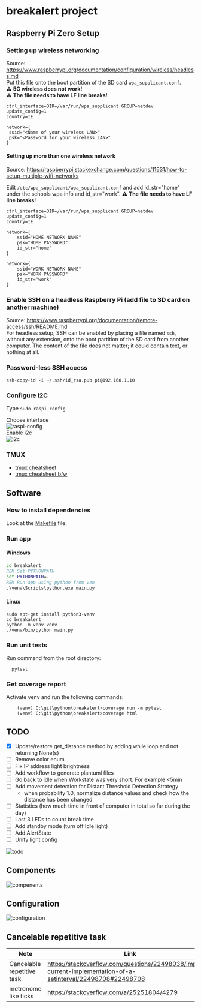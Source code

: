 # breakalert project

## Raspberry Pi Zero Setup

### Setting up wireless networking

Source: <https://www.raspberrypi.org/documentation/configuration/wireless/headless.md>  
Put this file onto the boot partition of the SD card `wpa_supplicant.conf`.   
:warning: **5G wireless does not work!**  
:warning: **The file needs to have LF line breaks!**

```properties
ctrl_interface=DIR=/var/run/wpa_supplicant GROUP=netdev
update_config=1
country=IE

network={
 ssid="<Name of your wireless LAN>"
 psk="<Password for your wireless LAN>"
}
```

#### Setting up more than one wireless network

Source: <https://raspberrypi.stackexchange.com/questions/11631/how-to-setup-multiple-wifi-networks>

Edit `/etc/wpa_supplicant/wpa_supplicant.conf` and add id_str="home" under the schools wpa info and id_str="work".
:warning: **The file needs to have LF line breaks!**  

```properties
ctrl_interface=DIR=/var/run/wpa_supplicant GROUP=netdev
update_config=1
country=IE

network={
    ssid="HOME NETWORK NAME"
    psk="HOME PASSWORD"
    id_str="home"
}

network={
    ssid="WORK NETWORK NAME"
    psk="WORK PASSWORD"
    id_str="work"
}
```

### Enable SSH on a headless Raspberry Pi (add file to SD card on another machine)

Source: <https://www.raspberrypi.org/documentation/remote-access/ssh/README.md>  
For headless setup, SSH can be enabled by placing a file named `ssh`, without any extension, onto the boot partition of the SD card from another computer. The content of the file does not matter; it could contain text, or nothing at all.

### Password-less SSH access

`ssh-copy-id -i ~/.ssh/id_rsa.pub pi@192.168.1.10`

### Configure I2C

Type `sudo raspi-config`  

Choose interface  
![raspi-config](./docs/img/rasp-config.png)  
Enable i2c  
![i2c](./docs/img/i2c.png)  

### TMUX

- [tmux cheatsheet](./docs/img/tmux.png)
- [tmux cheatsheet b/w](./docs/img/tmux-printer.png)

## Software

### How to install dependencies

Look at the [Makefile](./Makefile) file.

### Run app

#### Windows

```bat
cd breakalert
REM Set PYTHONPATH
set PYTHONPATH=.
REM Run app using python from ven
.\venv\Scripts\python.exe main.py
```

#### Linux 

```shell
sudo apt-get install python3-venv
cd breakalert
python -m venv venv
./venv/bin/python main.py
```

### Run unit tests

Run command from the root directory:

```shell
  pytest
```

### Get coverage report

Activate venv and run the following commands:

```shell
    (venv) C:\git\python\breakalert>coverage run -m pytest
    (venv) C:\git\python\breakalert>coverage html
```

## TODO

- [x] Update/restore get_distance method by adding while loop and not returning None(s)
- [ ] Remove color enum
- [ ] Fix IP address light brightness
- [ ] Add workflow to generate plantuml files
- [ ] Go back to idle when Workstate was very short. For example <5min
- [ ] Add movement detection for Distant Threshold Detection Strategy
  - when probability 1.0, normalize distance values and check how the distance has been changed
- [ ] Statistics (how much time in front of computer in total so far during the day)
- [ ] Last 3 LEDs to count break time
- [ ] Add standby mode (turn off Idle light)
- [ ] Add AlertState
- [ ] Unify light config
  
![todo](./docs/uml/todo-mindmap.svg)

## Components

![compenents](./docs/uml/compenents.svg)

## Configuration

![configuration](./docs/uml/configuration.svg)

## Cancelable repetitive task

| Note                       | Link                                                                                                             |
| -------------------------- | ---------------------------------------------------------------------------------------------------------------- |
| Cancelable repetitive task | <https://stackoverflow.com/questions/22498038/improve-current-implementation-of-a-setinterval/22498708#22498708> |
| metronome like ticks       | <https://stackoverflow.com/a/25251804/4279>                                                                      |
